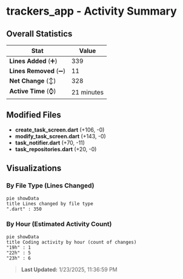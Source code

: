 # trackers_app - Activity Summary 

## Overall Statistics

| Stat                   | Value                                                             |
| ---------------------- | ----------------------------------------------------------------- |
| **Lines Added** (➕)   | 339                                          |
| **Lines Removed** (➖) | 11                                        |
| **Net Change** (↕)    | 328                |
| **Active Time** (⌚)   | 21 minutes |


## Modified Files
- **create_task_screen.dart** (+106, -0)
- **modify_task_screen.dart** (+143, -0)
- **task_notifier.dart** (+70, -11)
- **task_repositories.dart** (+20, -0)

## Visualizations

### By File Type (Lines Changed)

```mermaid
pie showData
title Lines changed by file type
".dart" : 350
```

### By Hour (Estimated Activity Count)

```mermaid
pie showData
title Coding activity by hour (count of changes)
"19h" : 1
"22h" : 5
"23h" : 6
```


> **Last Updated:** 1/23/2025, 11:36:59 PM